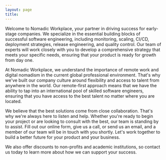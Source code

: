 ```yaml
---
layout: page
title: 
---
```


Welcome to Nomadic Workplace, your partner in driving success for early-stage companies.
We specialize in the essential building blocks of successful software engineering, including monitoring, scaling, CI/CD, deployment strategies, release engineering, and quality control.
Our team of experts will work closely with you to develop a comprehensive strategy that meets your specific needs, ensuring that your product is ready for growth from day one.

At Nomadic Workplace, we understand the importance of remote work and digital nomadism in the current global professional environment.
That's why we've built our company culture around flexibility and access to talent from anywhere in the world.
Our remote-first approach means that we have the ability to tap into an international pool of skilled software engineers, ensuring that you have access to the best talent no matter where you are located.

We believe that the best solutions come from close collaboration. That's why we're always here to listen and help.
Whether you're ready to begin your project or are looking to consult with the best, our team is standing by to assist.
Fill out our online form, give us a call, or send us an email, and a member of our team will be in touch with you shortly.
Let's work together to build a better future for your product and your business.

We also offer discounts to non-profits and academic institutions, so contact us today to learn more about how we can support your success.